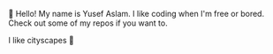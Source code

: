 👋
Hello! My name is Yusef Aslam.
I like coding when I'm free or bored. 
Check out some of my repos if you want to.

I like cityscapes 🌃
